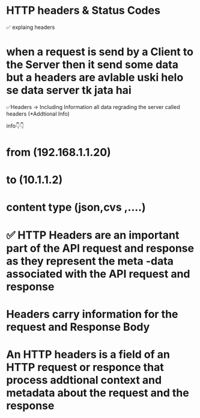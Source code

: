# HTTP headers & Status Codes


✅ explaing headers
# when a request is send by a Client to the Server then it send  some data but a headers are avlable uski helo se data server tk jata hai 

✅Headers -> Including Information all data regrading the server called headers
(*Addtional Info)


info👇👇 
# from (192.168.1.1.20)
# to   (10.1.1.2)
# content type (json,cvs ,....)



# ✅ HTTP Headers are an important part of the API request and response as they represent the meta -data associated with the API request and response
# Headers carry information for the request and Response Body


# An HTTP headers is a field of an HTTP request or responce that process addtional context and metadata about the request and the response
